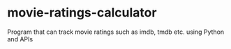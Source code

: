 # movie-ratings-calculator
Program that can track movie ratings such as imdb, tmdb etc. using Python and APIs
